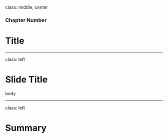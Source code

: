 class: middle, center

### Chapter Number

# Title

---
class: left

# Slide Title

body

---
class: left

# Summary
